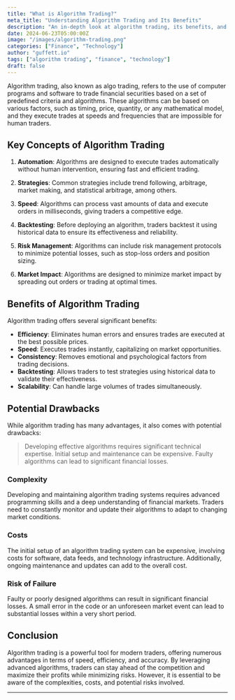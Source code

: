 ```yaml
---
title: "What is Algorithm Trading?"
meta_title: "Understanding Algorithm Trading and Its Benefits"
description: "An in-depth look at algorithm trading, its benefits, and potential drawbacks."
date: 2024-06-23T05:00:00Z
image: "/images/algorithm-trading.png"
categories: ["Finance", "Technology"]
author: "guffett.io"
tags: ["algorithm trading", "finance", "technology"]
draft: false
---
```


Algorithm trading, also known as algo trading, refers to the use of computer programs and software to trade financial securities based on a set of predefined criteria and algorithms. These algorithms can be based on various factors, such as timing, price, quantity, or any mathematical model, and they execute trades at speeds and frequencies that are impossible for human traders.

## Key Concepts of Algorithm Trading

1. **Automation**: Algorithms are designed to execute trades automatically without human intervention, ensuring fast and efficient trading.

2. **Strategies**: Common strategies include trend following, arbitrage, market making, and statistical arbitrage, among others.

3. **Speed**: Algorithms can process vast amounts of data and execute orders in milliseconds, giving traders a competitive edge.

4. **Backtesting**: Before deploying an algorithm, traders backtest it using historical data to ensure its effectiveness and reliability.

5. **Risk Management**: Algorithms can include risk management protocols to minimize potential losses, such as stop-loss orders and position sizing.

6. **Market Impact**: Algorithms are designed to minimize market impact by spreading out orders or trading at optimal times.

## Benefits of Algorithm Trading

Algorithm trading offers several significant benefits:

- **Efficiency**: Eliminates human errors and ensures trades are executed at the best possible prices.
- **Speed**: Executes trades instantly, capitalizing on market opportunities.
- **Consistency**: Removes emotional and psychological factors from trading decisions.
- **Backtesting**: Allows traders to test strategies using historical data to validate their effectiveness.
- **Scalability**: Can handle large volumes of trades simultaneously.

## Potential Drawbacks

While algorithm trading has many advantages, it also comes with potential drawbacks:

> Developing effective algorithms requires significant technical expertise. Initial setup and maintenance can be expensive. Faulty algorithms can lead to significant financial losses.

### Complexity

Developing and maintaining algorithm trading systems requires advanced programming skills and a deep understanding of financial markets. Traders need to constantly monitor and update their algorithms to adapt to changing market conditions.

### Costs

The initial setup of an algorithm trading system can be expensive, involving costs for software, data feeds, and technology infrastructure. Additionally, ongoing maintenance and updates can add to the overall cost.

### Risk of Failure

Faulty or poorly designed algorithms can result in significant financial losses. A small error in the code or an unforeseen market event can lead to substantial losses within a very short period.

## Conclusion

Algorithm trading is a powerful tool for modern traders, offering numerous advantages in terms of speed, efficiency, and accuracy. By leveraging advanced algorithms, traders can stay ahead of the competition and maximize their profits while minimizing risks. However, it is essential to be aware of the complexities, costs, and potential risks involved.

---
